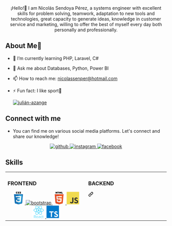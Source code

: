 <div align="center" dir="auto">
¡Hello!👋 I am Nicolás Sendoya Pérez, a systems engineer with excellent skills for problem solving, teamwork, adaptation to new tools and technologies, great capacity to generate ideas, knowledge in customer service and marketing, willing to offer the best of myself every day both personally and professionally.
</div>

## About Me📝

- 🌱 I’m currently learning PHP, Laravel, C#
- 💬 Ask me about Databases, Python, Power BI
- 📫 How to reach me: nicolassenper@hotmail.com
- ⚡ Fun fact: I like sport🏃

   <a target="_blank" rel="noopener noreferrer nofollow" href="https://camo.githubusercontent.com/6e1a0c15217e2700b9f0b3cc3835bcc0039871e4da224364bac9252a760651ef/68747470733a2f2f6b6f6d617265762e636f6d2f67687076632f3f757365726e616d653d6a756c69616e2d617a616e6765266c6162656c3d50726f66696c65253230766965777326636f6c6f723d306537356236267374796c653d666c6174"><img src="https://camo.githubusercontent.com/6e1a0c15217e2700b9f0b3cc3835bcc0039871e4da224364bac9252a760651ef/68747470733a2f2f6b6f6d617265762e636f6d2f67687076632f3f757365726e616d653d6a756c69616e2d617a616e6765266c6162656c3d50726f66696c65253230766965777326636f6c6f723d306537356236267374796c653d666c6174" alt="julián-azange" data-canonical-src="https://komarev.com/ghpvc/?username=julian-azange&amp;label=Profile%20views&amp;color=0e75b6&amp;style=flat" style="max-width: 100%;"></a>

## Connect with me
   
- You can find me on various social media platforms. Let's connect and share our knowledge!
 
<div align="center" dir="auto">  
<a href="https://github.com/Sendoya">
<img src="https://camo.githubusercontent.com/d40833b012ea2741c4a860a314a3d2eb63bdb0b6bd35d7b57ed0270b992bfa7d/68747470733a2f2f696d672e736869656c64732e696f2f62616467652f6769746875622d2532333234323932652e7376673f267374796c653d666f722d7468652d6261646765266c6f676f3d676974687562266c6f676f436f6c6f723d7768697465" alt="github" data-canonical-src="https://img.shields.io/badge/github-%2324292e.svg?&amp;style=for-the-badge&amp;logo=github&amp;logoColor=white" style="max-width: 100%;">

</a>
<a href="https://www.instagram.com/elsendoya01" rel="nofollow">
<img src="https://camo.githubusercontent.com/a19456839968069bd49c80513a0558441e5d333b568d24c3e0312cbc3028a919/68747470733a2f2f696d672e736869656c64732e696f2f62616467652f696e7374616772616d2d2532333030303030302e7376673f267374796c653d666f722d7468652d6261646765266c6f676f3d696e7374616772616d266c6f676f436f6c6f723d7768697465" alt="instagram" data-canonical-src="https://img.shields.io/badge/instagram-%23000000.svg?&amp;style=for-the-badge&amp;logo=instagram&amp;logoColor=white" style="max-width: 100%;">
</a>

<a href="https://www.facebook.com/Nicolas.Sendoya" rel="nofollow">
<img src="https://camo.githubusercontent.com/4a07660ce3c823d11dd535d7688a0ea22a4fe8f8bf115949b8d0a903765d7aea/68747470733a2f2f696d672e736869656c64732e696f2f62616467652f66616365626f6f6b2d2532333245383746422e7376673f267374796c653d666f722d7468652d6261646765266c6f676f3d66616365626f6f6b266c6f676f436f6c6f723d7768697465" alt="facebook" data-canonical-src="https://img.shields.io/badge/facebook-%232E87FB.svg?&amp;style=for-the-badge&amp;logo=facebook&amp;logoColor=white" style="max-width: 100%;">
</a>
</div>

## Skills

<table>
<tbody>
<tr>
<td valign="top" width="33%">
<div class="markdown-heading" dir="auto">
<h3 class="heading-element" dir="auto">FRONTEND</h3>
</div>
<div align="center" dir="auto">  


<a href="https://www.w3schools.com/css/" rel="nofollow">
   <img src="https://raw.githubusercontent.com/devicons/devicon/master/icons/css3/css3-original-wordmark.svg" alt="css3" width="40" height="40" style="max-width: 100%;">
   </a>

<a href="https://getbootstrap.com" rel="nofollow">
   <img src="https://upload.wikimedia.org/wikipedia/commons/b/b2/Bootstrap_logo.svg" alt="bootstrap" width="40" height="40" style="max-width: 100%;">
   </a>


<a href="https://www.w3.org/html/" rel="nofollow">
   <img src="https://raw.githubusercontent.com/devicons/devicon/master/icons/html5/html5-original-wordmark.svg" alt="html5" width="40" height="40" style="max-width: 100%;">
  </a>

<a href="https://developer.mozilla.org/en-US/docs/Web/JavaScript" rel="nofollow">
    <img src="https://raw.githubusercontent.com/devicons/devicon/master/icons/javascript/javascript-original.svg" alt="javascript" width="40" height="40" style="max-width: 100%;">
  </a>

  <br>

<a href="https://reactjs.org/" rel="nofollow">
    <img src="https://raw.githubusercontent.com/devicons/devicon/master/icons/react/react-original-wordmark.svg" alt="reac" width="40" height="40" style="max-width: 100%;">
  </a>

<a href="https://www.typescriptlang.org/" rel="nofollow">
    <img src="https://raw.githubusercontent.com/devicons/devicon/master/icons/typescript/typescript-original.svg" alt="typescript" width="40" height="40" style="max-width: 100%;">
  </a>

<td valign="top" width="33%">
<div class="markdown-heading" dir="auto">
<h3 class="heading-element" dir="auto"><font style="vertical-align: inherit;"><font style="vertical-align:                inherit;">BACKEND</font></font></h3>
<a id="user-content-backend" class="anchor" aria-label="Enlace permanente: Backend" href="#backend"><svg class="octicon octicon-link" viewBox="0 0 16 16" version="1.1" width="16" height="16" aria-hidden="true"><path d="m7.775 3.275 1.25-1.25a3.5 3.5 0 1 1 4.95 4.95l-2.5 2.5a3.5 3.5 0 0 1-4.95 0 .751.751 0 0 1 .018-1.042.751.751 0 0 1 1.042-.018 1.998 1.998 0 0 0 2.83 0l2.5-2.5a2.002 2.002 0 0 0-2.83-2.83l-1.25 1.25a.751.751 0 0 1-1.042-.018.751.751 0 0 1-.018-1.042Zm-4.69 9.64a1.998 1.998 0 0 0 2.83 0l1.25-1.25a.751.751 0 0 1 1.042.018.751.751 0 0 1 .018 1.042l-1.25 1.25a3.5 3.5 0 1 1-4.95-4.95l2.5-2.5a3.5 3.5 0 0 1 4.95 0 .751.751 0 0 1-.018 1.042.751.751 0 0 1-1.042.018 1.998 1.998 0 0 0-2.83 0l-2.5 2.5a1.998 1.998 0 0 0 0 2.83Z"></path></svg></a></div>
<div align="center" dir="auto">
   
  
<!--
- 🔭 I’m currently working on ...
- 🤔 I’m looking for help with ...
- 😄 Pronouns: ...
- 👯 I’m looking to collaborate on ...
-->
